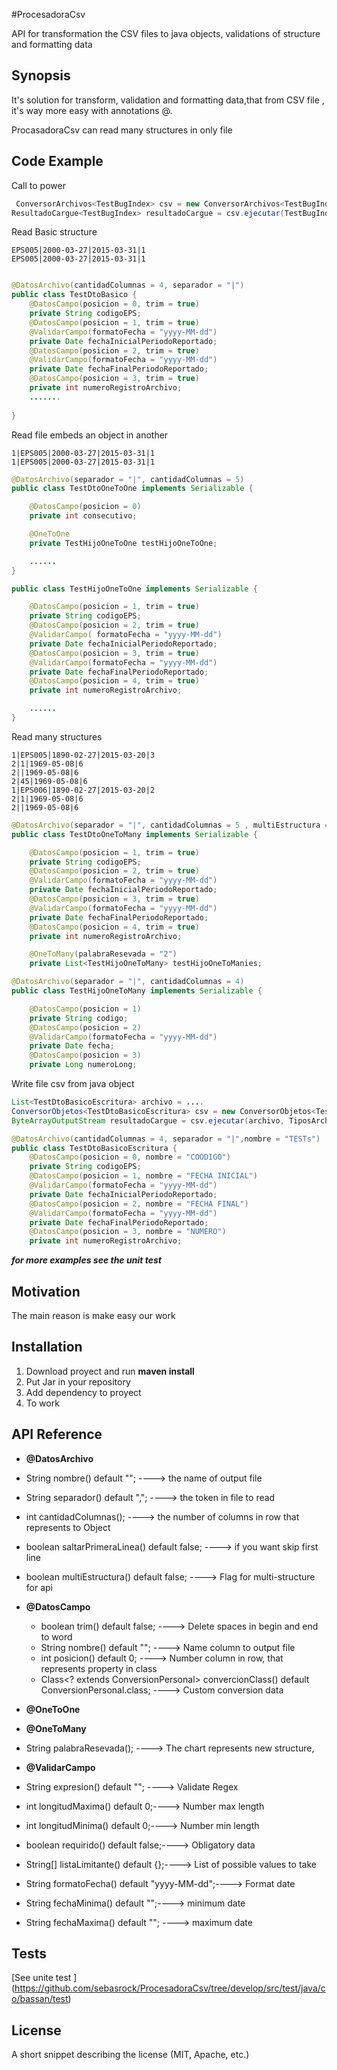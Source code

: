 #ProcesadoraCsv

API for transformation the CSV files to java objects, validations of structure and formatting data

## Synopsis

It's solution for transform, validation and formatting data,that from CSV file , it's way more easy  with annotations @.

ProcasadoraCsv can read  many structures in only file

## Code Example

Call to power
```java
 ConversorArchivos<TestBugIndex> csv = new ConversorArchivos<TestBugIndex>();
ResultadoCargue<TestBugIndex> resultadoCargue = csv.ejecutar(TestBugIndex.class, archivo, TiposArchivo.CSV);
```
Read Basic structure 

```
EPS005|2000-03-27|2015-03-31|1
EPS005|2000-03-27|2015-03-31|1
```

```java

@DatosArchivo(cantidadColumnas = 4, separador = "|")
public class TestDtoBasico {
    @DatosCampo(posicion = 0, trim = true)
    private String codigoEPS;
    @DatosCampo(posicion = 1, trim = true)
    @ValidarCampo(formatoFecha = "yyyy-MM-dd")
    private Date fechaInicialPeriodoReportado;
    @DatosCampo(posicion = 2, trim = true)
    @ValidarCampo(formatoFecha = "yyyy-MM-dd")
    private Date fechaFinalPeriodoReportado;
    @DatosCampo(posicion = 3, trim = true)
    private int numeroRegistroArchivo;
    .......
    
}
```

Read file embeds an object in another

```
1|EPS005|2000-03-27|2015-03-31|1
1|EPS005|2000-03-27|2015-03-31|1
```

```java
@DatosArchivo(separador = "|", cantidadColumnas = 5)
public class TestDtoOneToOne implements Serializable {

    @DatosCampo(posicion = 0)
    private int consecutivo;

    @OneToOne
    private TestHijoOneToOne testHijoOneToOne;

    ......    
}
```
```java
public class TestHijoOneToOne implements Serializable {

    @DatosCampo(posicion = 1, trim = true)
    private String codigoEPS;
    @DatosCampo(posicion = 2, trim = true)
    @ValidarCampo( formatoFecha = "yyyy-MM-dd")
    private Date fechaInicialPeriodoReportado;
    @DatosCampo(posicion = 3, trim = true)
    @ValidarCampo(formatoFecha = "yyyy-MM-dd")
    private Date fechaFinalPeriodoReportado;
    @DatosCampo(posicion = 4, trim = true)
    private int numeroRegistroArchivo;

    ......    
}
```

Read many structures

```
1|EPS005|1890-02-27|2015-03-20|3
2|1|1969-05-08|6
2||1969-05-08|6
2|45|1969-05-08|6
1|EPS006|1890-02-27|2015-03-20|2
2|1|1969-05-08|6
2||1969-05-08|6
```

```java
@DatosArchivo(separador = "|", cantidadColumnas = 5 , multiEstructura = true)
public class TestDtoOneToMany implements Serializable {

    @DatosCampo(posicion = 1, trim = true)
    private String codigoEPS;
    @DatosCampo(posicion = 2, trim = true)
    @ValidarCampo(formatoFecha = "yyyy-MM-dd")
    private Date fechaInicialPeriodoReportado;
    @DatosCampo(posicion = 3, trim = true)
    @ValidarCampo(formatoFecha = "yyyy-MM-dd")
    private Date fechaFinalPeriodoReportado;
    @DatosCampo(posicion = 4, trim = true)
    private int numeroRegistroArchivo;

    @OneToMany(palabraResevada = "2")
    private List<TestHijoOneToMany> testHijoOneToManies;
```
```java
@DatosArchivo(separador = "|", cantidadColumnas = 4)
public class TestHijoOneToMany implements Serializable {

    @DatosCampo(posicion = 1)
    private String codigo;
    @DatosCampo(posicion = 2)
    @ValidarCampo(formatoFecha = "yyyy-MM-dd")
    private Date fecha;
    @DatosCampo(posicion = 3)
    private Long numeroLong;
```

Write file csv from java object

```java
List<TestDtoBasicoEscritura> archivo = ....
ConversorObjetos<TestDtoBasicoEscritura> csv = new ConversorObjetos<TestDtoBasicoEscritura>();
ByteArrayOutputStream resultadoCargue = csv.ejecutar(archivo, TiposArchivo.CSV);
```
```java
@DatosArchivo(cantidadColumnas = 4, separador = "|",nombre = "TESTs")
public class TestDtoBasicoEscritura {
    @DatosCampo(posicion = 0, nombre = "COODIGO")
    private String codigoEPS;
    @DatosCampo(posicion = 1, nombre = "FECHA INICIAL")
    @ValidarCampo(formatoFecha = "yyyy-MM-dd")
    private Date fechaInicialPeriodoReportado;
    @DatosCampo(posicion = 2, nombre = "FECHA FINAL")
    @ValidarCampo(formatoFecha = "yyyy-MM-dd")
    private Date fechaFinalPeriodoReportado;
    @DatosCampo(posicion = 3, nombre = "NUMERO")
    private int numeroRegistroArchivo;
```

***for more examples see the unit test***

## Motivation

The main reason is make easy our work

## Installation

1. Download proyect and run **maven install** 
2. Put Jar in your repository
3. Add dependency to proyect
4. To work

## API Reference


* **@DatosArchivo** 
 * String nombre() default "";  ----> the name of output file
 * String separador() default ","; ----> the token in file to read
 * int cantidadColumnas(); ----> the number of columns in row that represents to Object
 * boolean saltarPrimeraLinea() default false; ----> if you want skip first line
 * boolean multiEstructura() default false;  ----> Flag for multi-structure for api

* **@DatosCampo** 
  *  boolean trim() default false; ----> Delete spaces in begin and end to word
  *  String nombre() default ""; ----> Name column to output file
  *  int posicion() default 0; ----> Number column in row, that represents  property in class
  *  Class<? extends ConversionPersonal> convercionClass() default ConversionPersonal.class; ----> Custom conversion data

* **@OneToOne**

* **@OneToMany**
 * String palabraResevada(); ----> The chart represents new structure,

* **@ValidarCampo**
 * String expresion() default ""; ----> Validate Regex 
 * int longitudMaxima() default 0;----> Number max length
 * int longitudMinima() default 0;----> Number min length
 * boolean requirido() default false;----> Obligatory data
 * String[] listaLimitante() default {};----> List of possible values to take
 * String formatoFecha() default "yyyy-MM-dd";----> Format date
 * String fechaMinima() default "";---->  minimum date 
 * String fechaMaxima() default ""; ----> maximum date

## Tests

[See unite test ] (https://github.com/sebasrock/ProcesadoraCsv/tree/develop/src/test/java/co/bassan/test)

## License

A short snippet describing the license (MIT, Apache, etc.)
